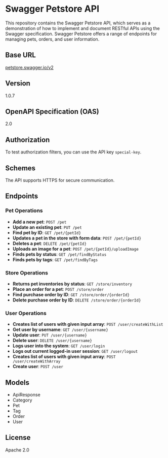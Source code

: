 # Swagger Petstore API

This repository contains the Swagger Petstore API, which serves as a demonstration of how to implement and document RESTful APIs using the Swagger specification. Swagger Petstore offers a range of endpoints for managing pets, orders, and user information.

## Base URL
[petstore.swagger.io/v2](https://petstore.swagger.io/v2)

## Version
1.0.7

## OpenAPI Specification (OAS)
2.0

## Authorization
To test authorization filters, you can use the API key `special-key`.

## Schemes
The API supports HTTPS for secure communication.

## Endpoints

### Pet Operations
- **Add a new pet**: `POST /pet`
- **Update an existing pet**: `PUT /pet`
- **Find pet by ID**: `GET /pet/{petId}`
- **Updates a pet in the store with form data**: `POST /pet/{petId}`
- **Deletes a pet**: `DELETE /pet/{petId}`
- **Uploads an image for a pet**: `POST /pet/{petId}/uploadImage`
- **Finds pets by status**: `GET /pet/findByStatus`
- **Finds pets by tags**: `GET /pet/findByTags`

### Store Operations
- **Returns pet inventories by status**: `GET /store/inventory`
- **Place an order for a pet**: `POST /store/order`
- **Find purchase order by ID**: `GET /store/order/{orderId}`
- **Delete purchase order by ID**: `DELETE /store/order/{orderId}`

### User Operations
- **Creates list of users with given input array**: `POST /user/createWithList`
- **Get user by username**: `GET /user/{username}`
- **Update user**: `PUT /user/{username}`
- **Delete user**: `DELETE /user/{username}`
- **Logs user into the system**: `GET /user/login`
- **Logs out current logged-in user session**: `GET /user/logout`
- **Creates list of users with given input array**: `POST /user/createWithArray`
- **Create user**: `POST /user`

## Models
- ApiResponse
- Category
- Pet
- Tag
- Order
- User

## License
Apache 2.0
